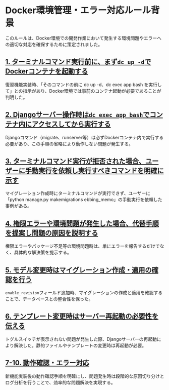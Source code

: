 # Docker環境管理・エラー対応ルール背景

このルールは、Docker環境での開発作業において発生する環境問題やエラーへの適切な対応を確保するために策定されました。

## [1. ターミナルコマンド実行前に、まず`dc up -d`でDockerコンテナを起動する](mdc:docker_environment.mdc#1)

復習機能実装時、「そのコマンドの前に dc up -d、dc exec app bash を実行して」との指示があり、Docker環境では事前のコンテナ起動が必要であることが判明した。

## [2. Djangoサーバー操作時は`dc exec app bash`でコンテナ内にアクセスしてから実行する](mdc:docker_environment.mdc#2)

Djangoコマンド（migrate、runserver等）は必ずDockerコンテナ内で実行する必要があり、この手順の省略により動作しない問題が発生する。

## [3. ターミナルコマンド実行が拒否された場合、ユーザーに手動実行を依頼し実行すべきコマンドを明確に示す](mdc:docker_environment.mdc#3)

マイグレーション作成時にターミナルコマンドが実行できず、ユーザーに「python manage.py makemigrations ebbing_memo」の手動実行を依頼した事例がある。

## [4. 権限エラーや環境問題が発生した場合、代替手順を提案し問題の原因を説明する](mdc:docker_environment.mdc#4)

権限エラーやパッケージ不足等の環境問題時は、単にエラーを報告するだけでなく、具体的な解決策を提示する。

## [5. モデル変更時はマイグレーション作成・適用の確認を行う](mdc:docker_environment.mdc#5)

`enable_revision`フィールド追加時、マイグレーションの作成と適用を確認することで、データベースとの整合性を保った。

## [6. テンプレート変更時はサーバー再起動の必要性を伝える](mdc:docker_environment.mdc#6)

トグルスイッチが表示されない問題が発生した際、Djangoサーバーの再起動により解決した。静的ファイルやテンプレートの変更時は再起動が必要。

## [7-10. 動作確認・エラー対応](mdc:docker_environment.mdc#7)

新機能実装後の動作確認手順を明確にし、問題発生時は段階的な原因切り分けとログ分析を行うことで、効率的な問題解決を実現する。 